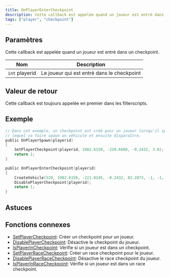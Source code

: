 ```yaml
---
title: OnPlayerEnterCheckpoint
description: Cette callback est appelée quand un joueur est entré dans un checkpoint.
tags: ["player", "checkpoint"]
---
```


## Paramètres

Cette callback est appelée quand un joueur est entré dans un checkpoint.

| Nom            | Description                                |
| -------------- | ------------------------------------------ |
| `int` playerid | Le joueur qui est entré dans le checkpoint |

## Valeur de retour

Cette callback est toujours appelée en premier dans les filterscripts.

## Exemple

```c
// Dans cet exemple, un checkpoint est créé pour un joueur lorsqu'il spawn,
// lequel va faire spawn un véhicule et ensuite disparaître.
public OnPlayerSpawn(playerid)
{
    SetPlayerCheckpoint(playerid, 1982.6150, -220.6680, -0.2432, 3.0);
    return 1;
}

public OnPlayerEnterCheckpoint(playerid)
{
    CreateVehicle(520, 1982.6150, -221.0145, -0.2432, 82.2873, -1, -1, 60000);
    DisablePlayerCheckpoint(playerid);
    return 1;
}
```

## Astuces

<TipNPCCallbacks />

## Fonctions connexes

- [SetPlayerCheckpoint](../functions/SetPlayerCheckpoint): Créer un checkpoint pour un joueur.
- [DisablePlayerCheckpoint](../functions/DisablePlayerCheckpoint): Désactive le checkpoint du joueur.
- [IsPlayerInCheckpoint](../functions/IsPlayerInCheckpoint): Vérifie si un joueur est dans un checkpoint.
- [SetPlayerRaceCheckpoint](../functions/SetPlayerRaceCheckpoint): Créer un race checkpoint pour le joueur.
- [DisablePlayerRaceCheckpoint](../functions/DisablePlayerRaceCheckpoint): Désactive le race checkpoint du joueur.
- [IsPlayerInRaceCheckpoint](../functions/IsPlayerInRaceCheckpoint): Vérifie si un joueur est dans un race checkpoint.
